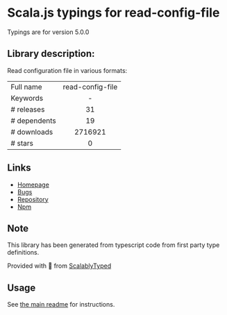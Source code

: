 
# Scala.js typings for read-config-file

Typings are for version 5.0.0

## Library description:
Read configuration file in various formats:

|                    |                 |
| ------------------ | :-------------: |
| Full name          | read-config-file |
| Keywords           | - |
| # releases         | 31 |
| # dependents       | 19 |
| # downloads        | 2716921 |
| # stars            | 0 |

## Links
- [Homepage](https://github.com/develar/read-config-file)
- [Bugs](https://github.com/develar/read-config-file/issues)
- [Repository](https://github.com/develar/read-config-file)
- [Npm](https://www.npmjs.com/package/read-config-file)
    


## Note
This library has been generated from typescript code from first party type definitions.

Provided with :purple_heart: from [ScalablyTyped](https://github.com/oyvindberg/ScalablyTyped)

## Usage
See [the main readme](../../readme.md) for instructions.


